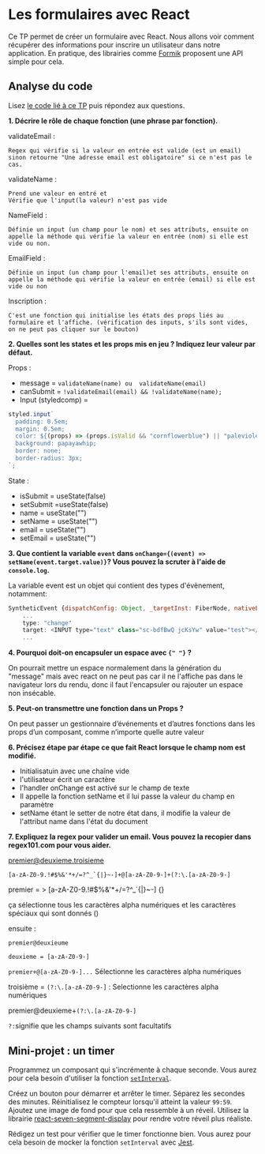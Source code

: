 # Les formulaires avec React

Ce TP permet de créer un formulaire avec React. Nous allons voir comment récupérer des informations pour inscrire un utilisateur dans notre application.
En pratique, des librairies comme [Formik](https://formik.org/) proposent une API simple pour cela. 

## Analyse du code

Lisez [le code lié à ce TP](https://codesandbox.io/s/tp-react-form-itrhu?file=/src/index.js) puis répondez aux questions.

**1. Décrire le rôle de chaque fonction (une phrase par fonction).**

validateEmail :
```
Regex qui vérifie si la valeur en entrée est valide (est un email) sinon retourne "Une adresse email est obligatoire" si ce n'est pas le cas.
```

validateName : 
```
Prend une valeur en entré et
Vérifie que l'input(la valeur) n'est pas vide
```

NameField :
```
Définie un input (un champ pour le nom) et ses attributs, ensuite on appelle la méthode qui vérifie la valeur en entrée (nom) si elle est vide ou non. 
```

EmailField : 
```
Définie un input (un champ pour l'email)et ses attributs, ensuite on appelle la méthode qui vérifie la valeur en entrée (email) si elle est vide ou non
```

Inscription : 
```
C'est une fonction qui initialise les états des props liés au formulaire et l'affiche. (vérification des inputs, s'ils sont vides, on ne peut pas cliquer sur le bouton)
```

**2. Quelles sont les states et les props mis en jeu ? Indiquez leur valeur par défaut.**

Props :
- message = 
```validateName(name) ou  validateName(email)```
- canSubmit = ```!validateEmail(email) && !validateName(name);```
- Input (styledcomp) = 
```js
styled.input`
  padding: 0.5em;
  margin: 0.5em;
  color: ${(props) => (props.isValid && "cornflowerblue") || "palevioletred"};
  background: papayawhip;
  border: none;
  border-radius: 3px;
`;
```

State :
- isSubmit = useState(false)
- setSubmit =useState(false)
- name = useState("")
- setName = useState("")
- email = useState("")
- setEmail = useState("")

**3. Que contient la variable `event` dans `onChange={(event) => setName(event.target.value)}`? Vous pouvez la scruter à l'aide de `console.log`.**

La variable event est un objet qui contient des types d'évènement, notamment:
```js
SyntheticEvent {dispatchConfig: Object, _targetInst: FiberNode, nativeEvent: InputEvent, type: "change", target: HTMLInputElement…}
    ...
    type: "change"
    target: <INPUT type="text" class="sc-bdfBwQ jcKsYw" value="test"></INPUT>
    ...
```

**4. Pourquoi doit-on encapsuler un espace avec `{" "}` ?**

On pourrait mettre un espace normalement dans la génération du "message" mais avec react on ne peut pas car il ne l'affiche pas dans le navigateur lors du rendu, donc il faut l'encapsuler ou rajouter un espace non insécable.

**5. Peut-on transmettre une fonction dans un Props ?**

On peut passer un gestionnaire d’événements et d’autres fonctions dans les props d’un composant, comme n’importe quelle autre valeur

**6. Précisez étape par étape ce que fait React lorsque le champ nom est modifié.**

- Initialisatuin avec une chaîne vide
- l'utilisateur écrit un caractère
- l'handler onChange est activé sur le champ de texte
- Il appelle la fonction setName et il lui passe la valeur du champ en paramètre
- setName étant le setter de notre état dans, il modifie la valeur de l'attribut name dans l'état du document

**7. Expliquez la regex pour valider un email. Vous pouvez la recopier dans regex101.com pour vous aider.**

premier@deuxieme.troisieme

```
[a-zA-Z0-9.!#$%&'*+/=?^_`{|}~-]+@[a-zA-Z0-9-]+(?:\.[a-zA-Z0-9-]
```

premier = > [a-zA-Z0-9.!#$%&'*+/=?^_`{|}~-] {}

ça sélectionne tous les caractères alpha numériques et les caractères spéciaux qui sont donnés ()

ensuite :

`premier@deuxieume`

`deuxieme = [a-zA-Z0-9-]`

`premier+@[a-zA-Z0-9-]...`
Sélectionne les caractères alpha numériques

troisième = `(?:\.[a-zA-Z0-9-]` : Selectionne les caractères alpha numériques

premier@deuxieme+`(?:\.[a-zA-Z0-9-]`

`?:`signifie que les champs suivants sont facultatifs



## Mini-projet : un timer

Programmez un composant qui s'incrémente à chaque seconde. Vous aurez pour cela besoin d'utiliser la fonction [`setInterval`](https://www.w3schools.com/jsref/met_win_setinterval.asp). 

Créez un bouton pour démarrer et arrêter le timer. Séparez les secondes des minutes. Réinitialisez le compteur lorsqu'il atteint la valeur `99:59`. Ajoutez une image de fond pour que cela ressemble à un réveil. Utilisez la librairie [react-seven-segment-display](https://www.npmjs.com/package/react-seven-segment-display) pour rendre votre réveil plus réaliste. 

Rédigez un test pour vérifier que le timer fonctionne bien. Vous aurez pour cela besoin de mocker la fonction `setInterval` avec [Jest](https://jestjs.io/docs/en/timer-mocks).




